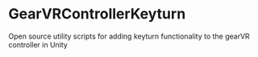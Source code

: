 # GearVRControllerKeyturn
Open source utility scripts for adding keyturn functionality to the gearVR controller in Unity

